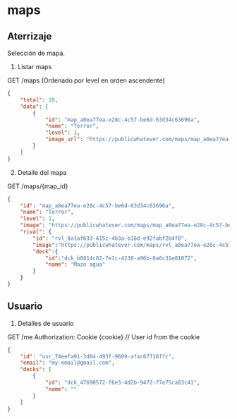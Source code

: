 # maps

## Aterrizaje

Selección de mapa.

1. Listar maps

GET /maps (Ordenado por level en orden ascendente)

```json
{
    "total": 10,
    "data": [
        {
            "id": "map_a0ea77ea-e28c-4c57-be6d-63d34c63696a",
            "name": "Terror",
            "level": 1,
            "image_url": "https://publicwhatever.com/maps/map_a0ea77ea-e28c-4c57-be6d-63d34c63696a/general.png"
        }
    ]
}
```

2. Detalle del mapa

GET /maps/{map_id}

```json
{
    "id": "map_a0ea77ea-e28c-4c57-be6d-63d34c63696a",
    "name": "Terror",
    "level": 1,
    "image": "https://publicwhatever.com/maps/map_a0ea77ea-e28c-4c57-be6d-63d34c63696a/general.png",
    "rival": {
        "id": "rvl_8a1af633-415c-4b3a-b16d-e92fabf2b4f0",
        "image":"https://publicwhatever.com/maps/rvl_a0ea77ea-e28c-4c57-be6d-63d34c63696a/general.png",
        "deck":{
            "id":"dck_b8814c82-7e1c-4238-a96b-0a6c31e81072",
            "name": "Mazo agua"
        }
    }
}
```

## Usuario

1. Detalles de usuario

GET /me
Authorization: Cookie {cookie} // User id from the cookie

```json
{
    "id": "usr_74eefa91-3d04-493f-9609-afac67716ffc",
    "email": "my-email@gmail.com",
    "decks": [
        {
            "id": "dck_47690572-f6e3-4d2b-9472-77e75ca83c41",
            "name": ""
        }
    ]
}
```
